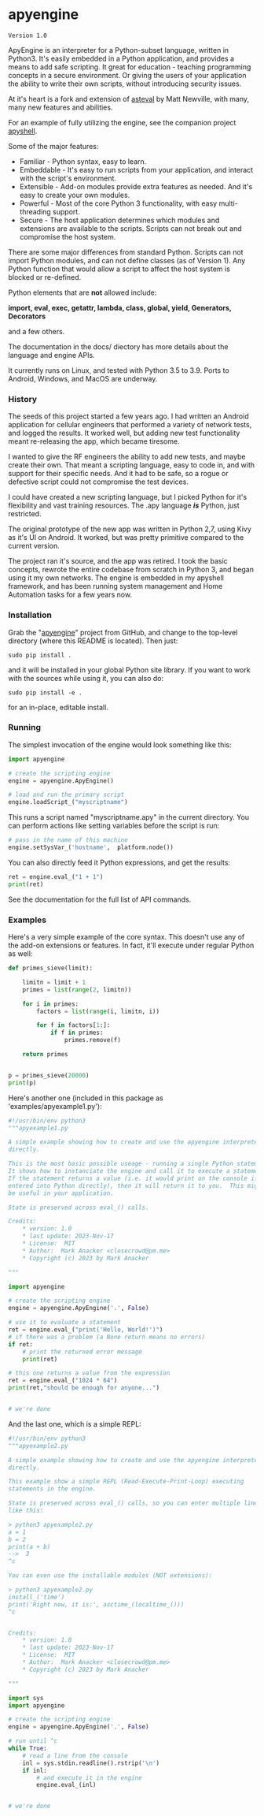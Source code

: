 # apyengine
	Version 1.0

ApyEngine is an interpreter for a Python-subset language, written in Python3.  It's easily embedded in a Python application, and provides a means to add safe scripting.  It great for education - teaching programming concepts in a secure environment.  Or giving the users of your application the ability to write their own scripts, without introducing security issues.

At it's heart is a fork and extension of [asteval](https://github.com/newville/asteval)  by Matt Newville, with many, many new features and abilities.  

For an example of fully utilizing the engine, see the companion project [apyshell](https://github.com/closecrowd/apyshell).
        
Some of the major features:

-  Familiar - Python syntax, easy to learn.
- Embeddable - It's easy to run scripts from your application, and interact  with the script's environment.
- Extensible - Add-on modules provide extra features as needed.  And it's easy to  create your own modules.
- Powerful - Most of the core Python 3 functionality, with easy multi-threading support.
- Secure - The host application determines which modules and extensions are available to the scripts.  Scripts can not break out and compromise the host system.
        
There are some major differences from standard Python.  Scripts can not import Python modules, and can not define classes (as of Version 1).  Any Python function that would allow a script to affect the host system is blocked or re-defined.

Python elements that are **not** allowed include:

**import, eval, exec, getattr, lambda, class, global, yield, Generators,  Decorators**

and a few others.
         
The documentation in the docs/ diectory has more details about the language and engine APIs.

It currently runs on Linux, and tested with Python 3.5 to 3.9.  Ports to Android, Windows, and MacOS are underway.


### History

The seeds of this project started a few years ago.  I had written an Android application for cellular engineers that performed a variety of network tests, and logged the results.  It worked well, but adding new test functionality meant re-releasing the app, which became tiresome.

I wanted to give the RF engineers the ability to add new tests, and maybe create their own.  That meant a scripting language, easy to code in, and with support for their specific needs.  And it had to be safe, so a rogue or defective script could not compromise the test devices.

I could have created a new scripting language, but I picked Python for it's flexibility and vast training resources.  The .apy language ***is*** Python, just restricted.

The original prototype of the new app was written in Python 2,7, using Kivy as it's UI on Android.  It worked, but was pretty primitive compared to the current version.

The project ran it's source, and the app was retired.  I took the basic concepts, rewrote the entire codebase from scratch in Python 3, and began using it my own networks.  The engine is embedded in my apyshell framework, and has been running system management and Home Automation tasks for a few years now.

### Installation

Grab the "[apyengine](https://github.com/closecrowd/apyengine/)" project from GitHub, and change to the top-level directory (where this README is located).  Then just:

```sudo pip install .```

and it will be installed in your global Python site library.  If you want to work with the sources while using it, you can also do:

```sudo pip install -e .```

for an in-place, editable install.

### Running

The simplest invocation of the engine would look something like this:

```python
import apyengine

# create the scripting engine
engine = apyengine.ApyEngine()

# load and run the primary script
engine.loadScript_("myscriptname")
```

This runs a script named "myscriptname.apy" in the current directory.    You can perform actions like setting variables before the script is run:

```python
# pass in the name of this machine
engine.setSysVar_('hostname',  platform.node())
```

You can also directly feed it Python expressions, and get the results:

```python
ret = engine.eval_("1 + 1")
print(ret)
```

See the documentation for the full list of API commands.

### Examples

Here's a very simple example of the core syntax.  This doesn't use any of the add-on extensions or features.  In fact, it'll execute under regular Python as well:

```python
def primes_sieve(limit):

    limitn = limit + 1
    primes = list(range(2, limitn))

    for i in primes:
        factors = list(range(i, limitn, i))

        for f in factors[1:]:
            if f in primes:
                primes.remove(f)

    return primes


p = primes_sieve(20000)
print(p)
```

Here's another one (included in this package as 'examples/apyexample1.py'):

```python
#!/usr/bin/env python3
"""apyexample1.py

A simple example showing how to create and use the apyengine interpreter
directly.

This is the most basic possible useage - running a single Python statement.
It shows how to instanciate the engine and call it to execute a statement.
If the statement returns a value (i.e. it would print on the console if
entered into Python directly), then it will return it to you.  This might
be useful in your application.

State is preserved across eval_() calls.

Credits:
    * version: 1.0
    * last update: 2023-Nov-17
    * License:  MIT
    * Author:  Mark Anacker <closecrowd@pm.me>
    * Copyright (c) 2023 by Mark Anacker

"""

import apyengine

# create the scripting engine
engine = apyengine.ApyEngine('.', False)

# use it to evaluate a statement
ret = engine.eval_("print('Hello, World!')")
# if there was a problem (a None return means no errors)
if ret:
    # print the returned error message
    print(ret)

# this one returns a value from the expression
ret = engine.eval_("1024 * 64")
print(ret,"should be enough for anyone...")


# we're done

```

And the last one, which is a simple REPL:

```python
#!/usr/bin/env python3
"""apyexample2.py

A simple example showing how to create and use the apyengine interpreter
directly.

This example show a simple REPL (Read-Execute-Print-Loop) executing
statements in the engine.

State is preserved across eval_() calls, so you can enter multiple lines,
like this:

> python3 apyexample2.py
a = 1
b = 2
print(a + b)
-->  3
^c

You can even use the installable modules (NOT extensions):

> python3 apyexample2.py
install_('time')
print('Right now, it is:', asctime_(localtime_()))
^c


Credits:
    * version: 1.0
    * last update: 2023-Nov-17
    * License:  MIT
    * Author:  Mark Anacker <closecrowd@pm.me>
    * Copyright (c) 2023 by Mark Anacker

"""

import sys
import apyengine

# create the scripting engine
engine = apyengine.ApyEngine('.', False)

# run until ^c
while True:
    # read a line from the console
    inl = sys.stdin.readline().rstrip('\n')
    if inl:
        # and execute it in the engine
        engine.eval_(inl)


# we're done

```

